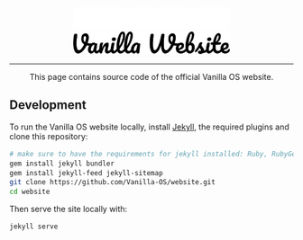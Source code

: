 <div align="center">
<img src="assets/dark.png?raw=true#gh-dark-mode-only" height="40">
<img src="assets/light.png?raw=true#gh-light-mode-only" height="40">
<hr />
<p>This page contains source code of the official Vanilla OS website.</p>
</div>

## Development

To run the Vanilla OS website locally, install [Jekyll](https://jekyllrb.com/docs/), the required plugins and clone this repository:

```bash
# make sure to have the requirements for jekyll installed: Ruby, RubyGems, GCC, Make
gem install jekyll bundler
gem install jekyll-feed jekyll-sitemap
git clone https://github.com/Vanilla-OS/website.git
cd website
```

Then serve the site locally with:

```bash
jekyll serve
```
